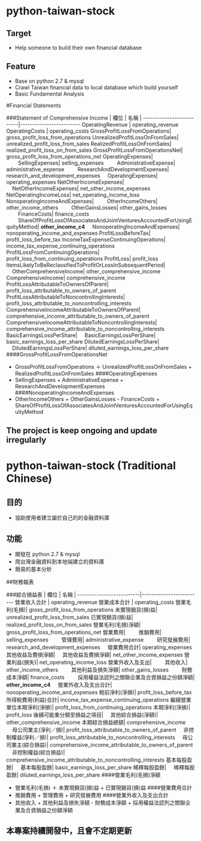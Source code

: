 # python-taiwan-stock

## Target
- Help someone to build their own financial database 



## Feature
- Base on python 2.7 & mysql
- Crawl Taiwan financial data to local database which build yourself
- Basic Fundamental Analysis



#Financial Statements

###Statement of Comprehensive Income
|            欄位          |           名稱          |
--------------------------|-------------------------
OperatingRevenue | operating_revenue
OperatingCosts | operating_costs
GrossProfitLossFromOperations| gross_profit_loss_from_operations
UnrealizedProfitLossOnFromSales| unrealized_profit_loss_from_sales
RealizedProfitLossOnFromSales| realized_profit_loss_on_from_sales
GrossProfitLossFromOperationsNet| gross_profit_loss_from_operations_net
OperatingExpenses|
&nbsp;&nbsp;&nbsp;&nbsp;&nbsp;&nbsp;&nbsp;&nbsp;SellingExpenses| selling_expenses
&nbsp;&nbsp;&nbsp;&nbsp;&nbsp;&nbsp;&nbsp;&nbsp;AdministrativeExpense| administrative_expense
&nbsp;&nbsp;&nbsp;&nbsp;&nbsp;&nbsp;&nbsp;&nbsp;ResearchAndDevelopmentExpenses| research_and_development_expenses
&nbsp;&nbsp;&nbsp;&nbsp;OperatingExpenses| operating_expenses
NetOtherIncomeExpenses|
&nbsp;&nbsp;&nbsp;&nbsp;NetOtherIncomeExpenses| net_other_income_expenses
NetOperatingIncomeLoss| net_operating_income_loss
NonoperatingIncomeAndExpenses|
&nbsp;&nbsp;&nbsp;&nbsp;&nbsp;&nbsp;&nbsp;&nbsp;OtherIncomeOthers| other_income_others
&nbsp;&nbsp;&nbsp;&nbsp;&nbsp;&nbsp;&nbsp;&nbsp;OtherGainsLosses| other_gains_losses
&nbsp;&nbsp;&nbsp;&nbsp;&nbsp;&nbsp;&nbsp;&nbsp;FinanceCosts| finance_costs
&nbsp;&nbsp;&nbsp;&nbsp;&nbsp;&nbsp;&nbsp;&nbsp;ShareOfProfitLossOfAssociatesAndJointVenturesAccountedForUsingEquityMethod| **other_income_c4**
&nbsp;&nbsp;&nbsp;&nbsp;NonoperatingIncomeAndExpenses| nonoperating_income_and_expenses
ProfitLossBeforeTax| profit_loss_before_tax
IncomeTaxExpenseContinuingOperations| income_tax_expense_continuing_operations
ProfitLossFromContinuingOperations| profit_loss_from_continuing_operations
ProfitLoss| profit_loss
ItemsLikelyToBeReclassifiedToProfitOrLossInSubsequentPeriod|
&nbsp;&nbsp;&nbsp;&nbsp;OtherComprehensiveIncome| other_comprehensive_income
ComprehensiveIncome| comprehensive_income
ProfitLossAttributableToOwnersOfParent| profit_loss_attributable_to_owners_of_parent
ProfitLossAttributableToNoncontrollingInterests| profit_loss_attributable_to_noncontrolling_interests
ComprehensiveIncomeAttributableToOwnersOfParent| comprehensive_income_attributable_to_owners_of_parent
ComprehensiveIncomeAttributableToNoncontrollingInterests| comprehensive_income_attributable_to_noncontrolling_interests
BasicEarningsLossPerShare|
&nbsp;&nbsp;&nbsp;&nbsp;BasicEarningsLossPerShare| basic_earnings_loss_per_share
DilutedEarningsLossPerShare|
&nbsp;&nbsp;&nbsp;&nbsp;DilutedEarningsLossPerShare| diluted_earnings_loss_per_share
####GrossProfitLossFromOperationsNet
- GrossProfitLossFromOperations ＋ UnrealizedProfitLossOnFromSales + RealizedProfitLossOnFromSales
####OperatingExpenses
- SellingExpenses + AdministrativeExpense + ResearchAndDevelopmentExpenses
####NonoperatingIncomeAndExpenses
- OtherIncomeOthers + OtherGainsLosses - FinanceCosts + ShareOfProfitLossOfAssociatesAndJointVenturesAccountedForUsingEquityMethod



## The project is keep ongoing and update irregularly





# python-taiwan-stock (Traditional Chinese)

## 目的
- 協助使用者建立屬於自己的的金融資料庫



## 功能
- 開發在 python 2.7 & mysql
- 爬台灣金融資料到本地端建立的資料庫
- 簡易的基本分析



##財務報表

###綜合損益表
|            欄位          |           名稱          |
--------------------------|-------------------------
營業收入合計 | operating_revenue
營業成本合計 | operating_costs
營業毛利(毛損)| gross_profit_loss_from_operations
未實現銷貨(損)益| unrealized_profit_loss_from_sales
已實現銷貨(損)益| realized_profit_loss_on_from_sales
營業毛利(毛損)淨額| gross_profit_loss_from_operations_net
營業費用|
&nbsp;&nbsp;&nbsp;&nbsp;&nbsp;&nbsp;&nbsp;&nbsp;推銷費用| selling_expenses
&nbsp;&nbsp;&nbsp;&nbsp;&nbsp;&nbsp;&nbsp;&nbsp;管理費用| administrative_expense
&nbsp;&nbsp;&nbsp;&nbsp;&nbsp;&nbsp;&nbsp;&nbsp;研究發展費用| research_and_development_expenses
&nbsp;&nbsp;&nbsp;&nbsp;營業費用合計| operating_expenses
其他收益及費損淨額|
&nbsp;&nbsp;&nbsp;&nbsp;其他收益及費損淨額| net_other_income_expenses
營業利益(損失)| net_operating_income_loss
營業外收入及支出|
&nbsp;&nbsp;&nbsp;&nbsp;&nbsp;&nbsp;&nbsp;&nbsp;其他收入| other_income_others
&nbsp;&nbsp;&nbsp;&nbsp;&nbsp;&nbsp;&nbsp;&nbsp;其他利益及損失淨額| other_gains_losses
&nbsp;&nbsp;&nbsp;&nbsp;&nbsp;&nbsp;&nbsp;&nbsp;財務成本淨額| finance_costs
&nbsp;&nbsp;&nbsp;&nbsp;&nbsp;&nbsp;&nbsp;&nbsp;採用權益法認列之關聯企業及合資損益之份額淨額| **other_income_c4**
&nbsp;&nbsp;&nbsp;&nbsp;營業外收入及支出合計| nonoperating_income_and_expenses
稅前淨利(淨損)| profit_loss_before_tax
所得稅費用(利益)合計| income_tax_expense_continuing_operations
繼續營業單位本期淨利(淨損)| profit_loss_from_continuing_operations
本期淨利(淨損)| profit_loss
後續可能重分類至損益之項目|
&nbsp;&nbsp;&nbsp;&nbsp;其他綜合損益(淨額)| other_comprehensive_income
本期綜合損益總額| comprehensive_income
&nbsp;&nbsp;&nbsp;&nbsp;母公司業主(淨利／損)| profit_loss_attributable_to_owners_of_parent
&nbsp;&nbsp;&nbsp;&nbsp;非控制權益(淨利／損)| profit_loss_attributable_to_noncontrolling_interests
&nbsp;&nbsp;&nbsp;&nbsp;母公司業主(綜合損益)| comprehensive_income_attributable_to_owners_of_parent
&nbsp;&nbsp;&nbsp;&nbsp;非控制權益(綜合損益)| comprehensive_income_attributable_to_noncontrolling_interests
基本每股盈餘|
&nbsp;&nbsp;&nbsp;&nbsp;基本每股盈餘| basic_earnings_loss_per_share
稀釋每股盈餘|
&nbsp;&nbsp;&nbsp;&nbsp;稀釋每股盈餘| diluted_earnings_loss_per_share
####營業毛利(毛損)淨額
- 營業毛利(毛損) ＋ 未實現銷貨(損)益 + 已實現銷貨(損)益
####營業費用合計
- 推銷費用 + 管理費用 + 研究發展費用
####營業外收入及支出合計
- 其他收入 + 其他利益及損失淨額 - 財務成本淨額 + 採用權益法認列之關聯企業及合資損益之份額淨額



## 本專案持續開發中，且會不定期更新
